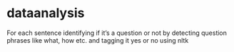 # dataanalysis
For each sentence identifying  if it’s a question or not by detecting question phrases like what, how etc. and tagging  it yes or no
using nltk
